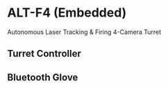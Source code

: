 # ALT-F4 (Embedded)
Autonomous Laser Tracking & Firing 4-Camera Turret

## Turret Controller

## Bluetooth Glove

